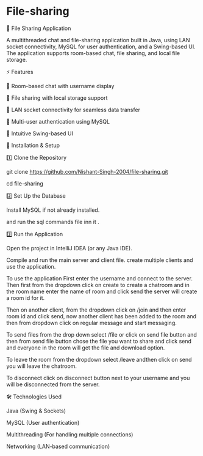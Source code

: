 # File-sharing 

📁 File Sharing Application

A multithreaded chat and file-sharing application built in Java, using LAN socket connectivity, MySQL for user authentication, and a Swing-based UI. The application supports room-based chat, file sharing, and local file storage.

⚡ Features

🔹 Room-based chat with username display

🔹 File sharing with local storage support

🔹 LAN socket connectivity for seamless data transfer

🔹 Multi-user authentication using MySQL

🔹 Intuitive Swing-based UI

🚀 Installation & Setup

1️⃣ Clone the Repository

git clone https://github.com/Nishant-Singh-2004/file-sharing.git

cd file-sharing

2️⃣ Set Up the Database

Install MySQL if not already installed.

and run the sql commands file inn it .

3️⃣ Run the Application

Open the project in IntelliJ IDEA (or any Java IDE).

Compile and run the main server and client file.
create multiple clients and use the application.

To use the application First enter the username and connect to the server.
Then first from the dropdown click on create to create a chatroom and in the room name enter the name of room and click send
the server will create a room id for it.

Then on another client, from the dropdown click on /join and then enter room id and click send, now another client has been added to the room 
and then from dropdown click on regular message and start messaging.

To send files from the drop down select /file  or click on send file button and then from send file button chose the file you want to share and click send
and everyone in the room will get the file and download option.

To leave the room from the dropdown select /leave andthen click on send you will leave the chatroom.

To disconnect click on disconnect button next to your username and you will be disconnected from the server.


🛠️ Technologies Used

Java (Swing & Sockets)

MySQL (User authentication)

Multithreading (For handling multiple connections)

Networking (LAN-based communication)

